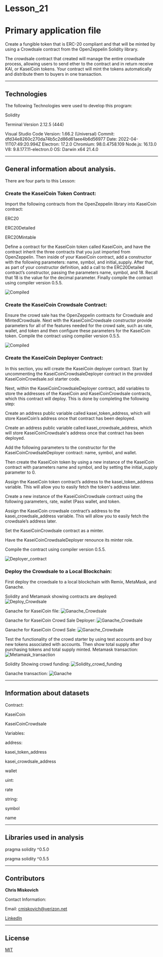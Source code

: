# Lesson_21
# Primary application file
Create a fungible token that is ERC-20 compliant and that will be minted by using a Crowdsale contract from the OpenZeppelin Solidity library.

The crowdsale contract that created will manage the entire crowdsale process, allowing users to send ether to the contract and in return receive KAI, or KaseiCoin tokens. Your contract will mint the tokens automatically and distribute them to buyers in one transaction.

---

## Technologies

The following Technologies were used to develop this program:

Solidity

Terminal
    Version 2.12.5 (444)

Visual Studio Code
    Version: 1.66.2 (Universal)
    Commit: dfd34e8260c270da74b5c2d86d61aee4b6d56977
    Date: 2022-04-11T07:49:20.994Z
    Electron: 17.2.0
    Chromium: 98.0.4758.109
    Node.js: 16.13.0
    V8: 9.8.177.11-electron.0
    OS: Darwin x64 21.4.0
    
---

## General information about analysis.
There are four parts to this Lesson:

### Create the KaseiCoin Token Contract:

Import the following contracts from the OpenZeppelin library into KaseiCoin contract:

ERC20

ERC20Detailed

ERC20Mintable

Define a contract for the KaseiCoin token called KaseiCoin, and have the contract inherit the three contracts that you just imported from OpenZeppelin.  Then inside of your KaseiCoin contract, add a constructor with the following parameters: name, symbol, and initial_supply.  After that, as part of your constructor definition, add a call to the ERC20Detailed contract’s constructor, passing the parameters name, symbol, and 18. Recall that 18 is the value for the decimal parameter.  Finally compile the contract using compiler version 0.5.5.

![Compiled](./Execution_Results/KaseiCoin_Compile.png)


### Create the KaseiCoin Crowdsale Contract:

Ensure the crowd sale has the OpenZeppelin contracts for Crowdsale and MintedCrowdsale.  Next with the KaseiCoinCrowdsale constructor provide parameters for all of the features needed for the crowd sale, such as rate, wallet, and token and then configure these parameters for the KaseiCoin token.  Compile the contract using compilier version 0.5.5.

![Compiled](./Execution_Results/Deploy_KaseiCoin_CrowdSale_Contract.png)





### Create the KaseiCoin Deployer Contract:

In this section, you will create the KaseiCoin deployer contract. Start by uncommenting the KaseiCoinCrowdsaleDeployer contract in the provided KaseiCoinCrowdsale.sol starter code.

Next, within the KaseiCoinCrowdsaleDeployer contract, add variables to store the addresses of the KaseiCoin and KaseiCoinCrowdsale contracts, which this contract will deploy. This is done by completing the following step:

Create an address public variable called kasei_token_address, which will store KaseiCoin’s address once that contract has been deployed.

Create an address public variable called kasei_crowdsale_address, which will store KaseiCoinCrowdsale's address once that contract has been deployed.

Add the following parameters to the constructor for the KaseiCoinCrowdsaleDeployer contract: name, symbol, and wallet.

Then create the KaseiCoin token by using a new instance of the KaseiCoin contract with parameters name and symbol, and by setting the initial_supply parameter to 0.

Assign the KaseiCoin token contract’s address to the kasei_token_address variable. This will allow you to easily fetch the token's address later.

Create a new instance of the KaseiCoinCrowdsale contract using the following parameters, rate, wallet (Pass wallet, and token. 

Assign the KaseiCoin crowdsale contract’s address to the kasei_crowdsale_address variable. This will allow you to easily fetch the crowdsale’s address later.

Set the KaseiCoinCrowdsale contract as a minter.

Have the KaseiCoinCrowdsaleDeployer renounce its minter role.

Compile the contract using compiler version 0.5.5.

![Deployer_contract](./Execution_Results/CrowdFund_Compiled.png)


### Deploy the Crowdsale to a Local Blockchain:

First deploy the crowdsale to a local blockchain with Remix, MetaMask, and Ganache.

Solidity and Metamask showing contracts are deployed:
![Deploy_Crowdsale](./Execution_Results/Deploy_Crowdsale.png)

Ganache for KaseiCoin file:
![Ganache_Crowdsale](./Execution_Results/KaseiCoin.png)

Ganache for KaseiCoin Crowd Sale Deployer:
![Ganache_Crowdsale](./Execution_Results/Crowdsale_deployer.png)

Ganache for KaseiCoin Crowd Sale:
![Ganache_Crowdsale](./Execution_Results/Transaction_Ganache.png)


Test the functionality of the crowd starter by using test accounts and buy new tokens associated with accounts.  Then show total supply after purchasing tokens and total supply minted.
Metamask transaction:
![Metamask_transaction](./Execution_Results/MetaMask.png)

Solidity Showing crowd funding:
![Solidity_crowd_funding](./Execution_Results/Test_crowdfunding_and_showing_balance.png)

Ganache transaction:
![Ganache](./Execution_Results/Ganache_transaction.png)

---

## Information about datasets

Contract:

KaseiCoin

KaseiCoinCrowdsale

Variables:

   address:
    
   kasei_token_address
   
   kasei_crowdsale_address
   
   wallet
   
   
   uint:
   
   rate
   
   
   string:
   
   symbol
   
   name
   

---

## Libraries used in analysis

pragma solidity ^0.5.0

pragma solidity ^0.5.5

---

## Contributors


**Chris Miskovich**

Contact Information:

Email: cmiskovich@verizon.net

[LinkedIn](https://www.linkedin.com/in/christopher-miskovich-9a61b0234/) 

---

## License

[MIT](/license.txt)
